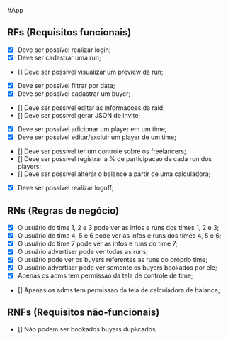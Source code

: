 #App

## RFs (Requisitos funcionais)

- [x] Deve ser possível realizar login;
- [x] Deve ser cadastrar uma run;
- [] Deve ser possível visualizar um preview da run;
- [x] Deve ser possível filtrar por data;
- [x] Deve ser possível cadastrar um buyer;
- [] Deve ser possível editar as informacoes da raid;
- [] Deve ser possível gerar JSON de invite;
- [x] Deve ser possível adicionar um player em um time;
- [x] Deve ser possível editar/excluir um player de um time;
- [] Deve ser possível ter um controle sobre os freelancers;
- [] Deve ser possível registrar a % de participacao de cada run dos players;
- [] Deve ser possível alterar o balance a partir de uma calculadora;
- [x] Deve ser possível realizar logoff;

## RNs (Regras de negócio)

- [x] O usuário do time 1, 2 e 3 pode ver as infos e runs dos times 1, 2 e 3;
- [x] O usuário do time 4, 5 e 6 pode ver as infos e runs dos times 4, 5 e 6;
- [x] O usuário do time 7 pode ver as infos e runs do time 7;
- [x] O usuário advertiser pode ver todas as runs;
- [x] O usuário pode ver os buyers referentes as runs do próprio time;
- [x] O usuário advertiser pode ver somente os buyers bookados por ele;
- [x] Apenas os adms tem permissao da tela de controle de time;
- [] Apenas os adms tem permissao da tela de calculadora de balance;

## RNFs (Requisitos não-funcionais)

- [] Não podem ser bookados buyers duplicados;
